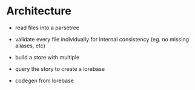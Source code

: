 # Architecture

* read files into a parsetree

* validate every file individually for internal consistency (eg. no missing aliases, etc)

* build a store with multiple 

* query the story to create a lorebase

* codegen from lorebase
